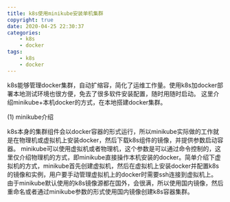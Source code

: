 ```yaml
---
title: k8s使用minikube安装单机集群
copyright: true
date: 2020-04-25 22:30:37
categories:
    - k8s
    - docker
tags:
    - k8s
    - docker
---
```

k8s能够管理docker集群，自动扩缩容，简化了运维工作量。使用k8s加docker部署本地测试环境也很方便，免去了很多软件安装配置，随时用随时启动。
这里介绍minikube+本机docker的方式，在本地搭建docker集群。

<!-- more -->

(1) minikube介绍

k8s本身的集群组件会以docker容器的形式运行，所以minikube实际做的工作就是在物理机或虚拟机上安装docker，然后下载k8s组件的镜像，并提供参数启动容器。
minikube可以使用虚拟机或者物理机，这个参数是可以通过命令控制的，这里仅介绍物理机的方式，即minikube直接操作本机安装的docker。简单介绍下虚拟机的方式，minikube首先创建虚拟机，然后在虚拟机上安装docker并配置k8s的镜像和实例，用户要手动管理虚拟机上的docker时需要ssh连接到虚拟机上。
由于minikube默认使用的k8s镜像源都在国外，会很满，所以使用国内镜像，然后重命名或者通过minikube参数的形式使用国内镜像创建k8s容器集群。

